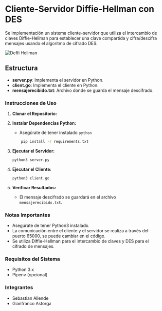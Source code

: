 # Cliente-Servidor Diffie-Hellman con DES

Se implementación un sistema cliente-servidor que utiliza el intercambio de claves Diffie-Hellman para establecer una clave compartida y cifra/descifra mensajes usando el algoritmo de cifrado DES.

![Deffi Hellman](./img/diffie-hellman.png)

## Estructura 

- **server.py**: Implementa el servidor en Python.
- **client.go**: Implementa el cliente en Python.
- **mensajerecibido.txt**: Archivo donde se guarda el mensaje descifrado.

### Instrucciones de Uso

1. **Clonar el Repositorio:**

2. **Instalar Dependencias Python:**
    - Asegúrate de tener instalado `python`
    ```bash
        pip install -r requirements.txt
    ```

3. **Ejecutar el Servidor:**
    ```bash
    python3 server.py
    ```

4. **Ejecutar el Cliente:**
    ```bash
    python3 client.go
    ```

5. **Verificar Resultados:**
    - El mensaje descifrado se guardará en el archivo `mensajerecibido.txt`.

### Notas Importantes

- Asegúrate de tener Python3 instalado.
- La comunicación entre el cliente y el servidor se realiza a través del puerto 65000, se puede cambiar en el código.
- Se utiliza Diffie-Hellman para el intercambio de claves y DES para el cifrado de mensajes.

### Requisitos del Sistema

- Python 3.x
- Pipenv (opcional)

### Integrantes

- Sebastian Allende
- Gianfranco Astorga
